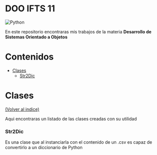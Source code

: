 # DOO IFTS 11
![Python](https://img.shields.io/badge/python-3670A0?style=for-the-badge&logo=python&logoColor=ffdd54)

En este repositorio encontraras mis trabajos de la materia **Desarrollo de Sistemas Orientado a Objetos**

# Contenidos
- [Clases](#clases)
  - [Str2Dic](#str2dic)

# Clases
[(Volver al indice)](#contenidos)

Aqui encontraras un listado de las clases creadas con su utilidad

### Str2Dic
Es una clase que al instanciarla con el contenido de un .csv es capaz de convertirlo a un diccionario de Python

